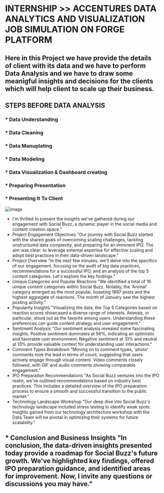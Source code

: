 # INTERNSHIP >> ACCENTURES DATA ANALYTICS AND VISUALIZATION JOB SIMULATION ON FORGE PLATFORM

## Here in this Project we have provide the details of client with its data and we have to perform Data Analysis and we have to draw some meanigful insights and decisions for the clients which will help client to scale up their business.

## STEPS BEFORE DATA ANALYSIS

  ### * Data Understanding
  ### * Data Cleaning
  ### * Data Manuplating
  ### * Data Modeling
  ### * Data Visualization & Dashboard creating
  ### * Preparing Presentation
  ### * Presenting It To Client

  ![image](https://github.com/Pratik-Salunkhe/INTERNSHIP/assets/96179015/ee80e636-1fb3-4f58-b90f-28cb9767c6fc)

* I'm thrilled to present the insights we've gathered during our engagement with Social Buzz, a dynamic player in the social media and content creation space." 
* Project Engagement Objectives "Our journey with Social Buzz started with the shared goals of overcoming scaling challenges, tackling unstructured data complexity, and preparing for an imminent IPO. The aim was clear: to leverage external expertise for effective scaling and adopt best practices in their data-driven landscape." 
* Project Overview "In the next few minutes, we'll delve into the specifics of our engagement, focusing on the audit of big data practices, recommendations for a successful IPO, and an analysis of the top 5 content categories. Let's explore the key findings." 
* Unique Categories and Popular Reactions "We identified a total of 16 unique content categories within Social Buzz. Notably, the 'Animal' category emerged as the most popular, boasting 1897 posts and the highest aggregate of reactions. The month of January saw the highest posting activity." 
* Popularity Insights "Visualizing the data, the Top 5 Categories based on reaction scores showcased a diverse range of interests. Animals, in particular, stood out as the favorite among users. Understanding these preferences can guide content strategy and user engagement." 
* Sentiment Analysis "Our sentiment analysis revealed some fascinating insights. Positive sentiment dominates at 56%, indicating an optimistic and favorable user environment. Negative sentiment at 31% and neutral at 13% provide valuable context for understanding user interactions." 
* Comment Types Breakdown "Moving on to comment types, 'photo' comments took the lead in terms of count, suggesting that users actively engage through visual content. Video comments closely followed, with GIF and audio comments showing comparable engagement." 
* IPO Preparation Recommendations "As Social Buzz ventures into the IPO realm, we've outlined recommendations based on industry best practices. This includes a detailed overview of the IPO preparation process to ensure a smooth and successful transition to the public market." 
* Technology Landscape Workshop "Our deep dive into Social Buzz's technology landscape included stress testing to identify weak spots. Insights gained from our technology architecture workshop with the Data Team will be pivotal in optimizing their systems for future scalability." 
## * Conclusion and Business Insights "In conclusion, the data-driven insights presented today provide a roadmap for Social Buzz's future growth. We've highlighted key findings, offered IPO preparation guidance, and identified areas for improvement. Now, I invite any questions or discussions you may have."
